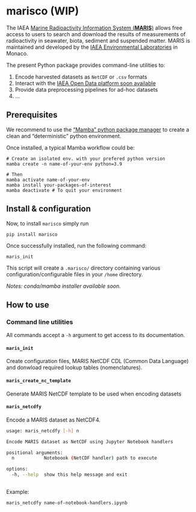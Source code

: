 marisco (WIP)
================

<!-- WARNING: THIS FILE WAS AUTOGENERATED! DO NOT EDIT! -->

The IAEA [Marine Radioactivity Information System
(**MARIS**)](https://maris.iaea.org) allows free access to users to
search and download the results of measurements of radioactivity in
seawater, biota, sediment and suspended matter. MARIS is maintained and
developed by the [IAEA Environmental
Laboratories](https://www.iaea.org/about/organizational-structure/department-of-nuclear-sciences-and-applications/division-of-iaea-environment-laboratories)
in Monaco.

The present Python package provides command-line utilities to:

1.  Encode harvested datasets as `NetCDF` or `.csv` formats
2.  Interact with the [IAEA Open Data platform soon available](...)
3.  Provide data preprocessing pipelines for ad-hoc datasets
4.  …

## Prerequisites

We recommend to use the [“Mamba” python package
manager](https://mamba.readthedocs.io) to create a clean and
“deterministic” python environment.

Once installed, a typical Mamba workflow could be:

``` console
# Create an isolated env. with your prefered python version
mamba create -n name-of-your-env python=3.9 

# Then
mamba activate name-of-your-env
mamba install your-packages-of-interest
mamba deactivate # To quit your environment
```

## Install & configuration

Now, to install `marisco` simply run

``` console
pip install marisco
```

Once successfully installed, run the following command:

``` console
maris_init
```

This script will create a `.marisco/` directory containing various
configuration/configurable files in your `/home` directory.

*Notes: conda/mamba installer available soon.*

## How to use

### Command line utilities

All commands accept a `-h` argument to get access to its documentation.

#### `maris_init`

Create configuration files, MARIS NetCDF CDL (Common Data Language) and
donwload required lookup tables (nomenclatures).

#### `maris_create_nc_template`

Generate MARIS NetCDF template to be used when encoding datasets

#### `maris_netcdfy`

Encode a MARIS dataset as NetCDF4.

``` bash
usage: maris_netcdfy [-h] n

Encode MARIS dataset as NetCDF using Jupyter Notebook handlers

positional arguments:
  n           Noteboook (NetCDF handler) path to execute

options:
  -h, --help  show this help message and exit
  
```

Example:

``` sh
maris_netcdfy name-of-notebook-handlers.ipynb
```
